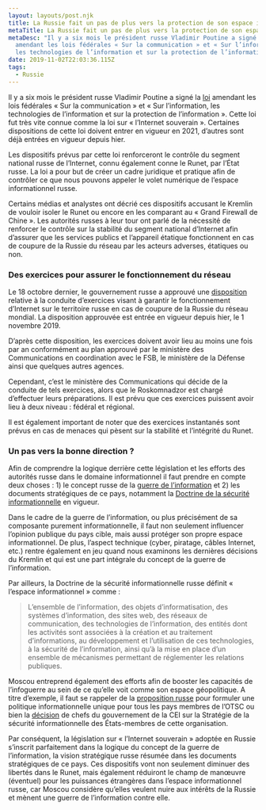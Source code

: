 ```yaml
---
layout: layouts/post.njk
title: La Russie fait un pas de plus vers la protection de son espace informationnel
metaTitle: La Russie fait un pas de plus vers la protection de son espace informationnel
metaDesc: "Il y a six mois le président russe Vladimir Poutine a signé la loi
  amendant les lois fédérales « Sur la communication » et « Sur l’information,
  les technologies de l’information et sur la protection de l’information ». "
date: 2019-11-02T22:03:36.115Z
tags:
  - Russie
---
```

Il y a six mois le président russe Vladimir Poutine a signé la [loi](http://publication.pravo.gov.ru/Document/View/0001201905010025) amendant les lois fédérales « Sur la communication » et « Sur l’information, les technologies de l’information et sur la protection de l’information ». Cette loi fut très vite connue comme la loi sur « l’Internet souverain ». Certaines dispositions de cette loi doivent entrer en vigueur en 2021, d’autres sont déjà entrées en vigueur depuis hier.

Les dispositifs prévus par cette loi renforceront le contrôle du segment national russe de l’Internet, connu également conne le Runet, par l’État russe. La loi a pour but de créer un cadre juridique et pratique afin de contrôler ce que nous pouvons appeler le volet numérique de l’espace informationnel russe.

Certains médias et analystes ont décrié ces dispositifs accusant le Kremlin de vouloir isoler le Runet ou encore en les comparant au « Grand Firewall de Chine ». Les autorités russes à leur tour ont parlé de la nécessité de renforcer le contrôle sur la stabilité du segment national d’Internet afin d’assurer que les services publics et l’appareil étatique fonctionnent en cas de coupure de la Russie du réseau par les acteurs adverses, étatiques ou non.

### Des exercices pour assurer le fonctionnement du réseau

Le 18 octobre dernier, le gouvernement russe a approuvé une [disposition](http://publication.pravo.gov.ru/Document/View/0001201910210025) relative à la conduite d’exercices visant à garantir le fonctionnement d’Internet sur le territoire russe en cas de coupure de la Russie du réseau mondial. La disposition approuvée est entrée en vigueur depuis hier, le 1 novembre 2019.

D’après cette disposition, les exercices doivent avoir lieu au moins une fois par an conformément au plan approuvé par le ministère des Communications en coordination avec le FSB, le ministère de la Défense ainsi que quelques autres agences.

Cependant, c’est le ministère des Communications qui décide de la conduite de tels exercices, alors que le Roskomnadzor est chargé d’effectuer leurs préparations. Il est prévu que ces exercices puissent avoir lieu à deux niveau : fédéral et régional.

Il est également important de noter que des exercices instantanés sont prévus en cas de menaces qui pèsent sur la stabilité et l’intégrité du Runet.

### Un pas vers la bonne direction ?

Afin de comprendre la logique derrière cette législation et les efforts des autorités russe dans le domaine informationnel il faut prendre en compte deux choses : 1) le concept russe de la [guerre de l’information](posts/le-colonel-komov-et-la-guerre-de-l-information.md) et 2) les documents stratégiques de ce pays, notamment la [Doctrine de la sécurité informationnelle](https://rg.ru/2016/12/06/doktrina-infobezobasnost-site-dok.html) en vigueur.

Dans le cadre de la guerre de l’information, ou plus précisément de sa composante purement informationnelle, il faut non seulement influencer l’opinion publique du pays cible, mais aussi protéger son propre espace informationnel. De plus, l’aspect technique (cyber, piratage, câbles Internet, etc.) rentre également en jeu quand nous examinons les dernières décisions du Kremlin et qui est une part intégrale du concept de la guerre de l’information.

Par ailleurs, la Doctrine de la sécurité informationnelle russe définit « l’espace informationnel » comme :

>L’ensemble de l’information, des objets d’informatisation, des systèmes d’information, des sites web, des réseaux de communication, des technologies de l’information, des entités dont les activités sont associées à la création et au traitement d’informations, au développement et l’utilisation de ces technologies, à la sécurité de l’information, ainsi qu’à la mise en place d’un ensemble de mécanismes permettant de réglementer les relations publiques.

Moscou entreprend également des efforts afin de booster les capacités de l’infoguerre au sein de ce qu’elle voit comme son espace géopolitique. A titre d’exemple, il faut se rappeler de la [proposition russe](/posts/la-russie-engagerait-lotsc-dans-la-guerre-de-linformation.md) pour formuler une politique informationnelle unique pour tous les pays membres de l’OTSC ou bien la [décision](http://d-russia.ru/tsifrovye-resheniya-soveta-glav-pravitelstv-stran-sng.html) de chefs du gouvernement de la CEI sur la Stratégie de la sécurité informationnelle des États-membres de cette organisation.

Par conséquent, la législation sur « l’Internet souverain » adoptée en Russie s’inscrit parfaitement dans la logique du concept de la guerre de l’information, la vision stratégique russe résumée dans les documents stratégiques de ce pays. Ces dispositifs vont non seulement diminuer des libertés dans le Runet, mais également réduiront le champ de manœuvre (éventuel) pour les puissances étrangères dans l’espace informationnel russe, car Moscou considère qu’elles veulent nuire aux intérêts de la Russie et mènent une guerre de l’information contre elle.